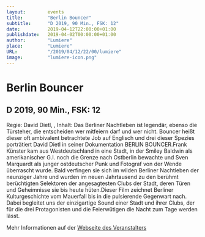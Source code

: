 ```yaml
---
layout:        events
title:         "Berlin Bouncer"
subtitle:      "D 2019, 90 Min., FSK: 12"
date:          2019-04-12T22:00:00+01:00
publishdate:   2019-04-02T00:00:00+01:00
author:        "Lumiere"
place:         "Lumiere"
URL:           "/2019/04/12/22/00/lumiere"
image:         "lumiere-icon.png"
---
```


Berlin Bouncer
===========

D 2019, 90 Min., FSK: 12
-----------

Regie: David Dietl, , Inhalt: Das Berliner Nachtleben ist legendär, ebenso die Türsteher, die entscheiden wer mitfeiern darf und wer nicht. Bouncer heißt dieser oft ambivalent betrachtete Job auf Englisch und drei dieser Spezies porträtiert David Dietl in seiner Dokumentation BERLIN BOUNCER.Frank Künster kam aus Westdeutschland in eine Stadt, in der Smiley Baldwin als amerikanischer G.I. noch die Grenze nach Ostberlin bewachte und Sven Marquardt als junger ostdeutscher Punk und Fotograf von der Wende überrascht wurde. Bald verfingen sie sich im wilden Berliner Nachtleben der neunziger Jahre und wurden im neuen Jahrtausend zu den berühmt berüchtigten Selektoren der angesagtesten Clubs der Stadt, deren Türen und Geheimnisse sie bis heute hüten.Dieser Film zeichnet Berliner Kulturgeschichte vom Mauerfall bis in die pulsierende Gegenwart nach. Dabei begleitet uns der einzigartige Sound einer Stadt und ihrer Clubs, der für die drei Protagonisten und die Feierwütigen die Nacht zum Tage werden lässt.

Mehr Informationen auf der [Webseite des Veranstalters](http://www.lumiere.de/19/04/bouncer.htm)

